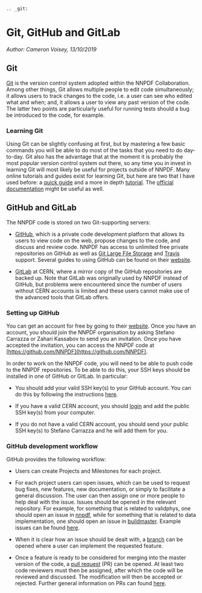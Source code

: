 ```eval_rst
.. _git:
```
# Git, GitHub and GitLab

*Author: Cameron Voisey, 13/10/2019*

## Git

[Git](https://git-scm.com/) is the version control system adopted within the NNPDF Collaboration.
Among other things, Git allows multiple people to edit code simultaneously; it allows users to
track changes to the code, i.e. a user can see who edited what and when; and, it allows a user to
view any past version of the code. The latter two points are particularly useful for running tests
should a bug be introduced to the code, for example.

### Learning Git

Using Git can be slightly confusing at first, but by mastering a few basic commands you will be able
to do most of the tasks that you need to do day-to-day. Git also has the advantage that at the
moment it is probably the most popular version control system out there, so any time you in invest
in learning Git will most likely be useful for projects outside of NNPDF. Many online tutorials and
guides exist for learning Git, but here are two that I have used before: a [quick
guide](http://rogerdudler.github.io/git-guide/) and a more in depth
[tutorial](https://www.codecademy.com/learn/learn-git). The [official
documentation](https://git-scm.com/docs) might be useful as well.

## GitHub and GitLab

The NNPDF code is stored on two Git-supporting servers:

* [GitHub](https://github.com/), which is a private code development platform that allows its users
to view code on the web, propose changes to the code, and discuss and review code. NNPDF has access
to unlimited free private repositories on GitHub as well as
[Git Large File Storage](https://git-lfs.github.com/) and [Travis](https://travis-ci.com/) support.
Several guides to using GitHub can be found on their [website](https://guides.github.com/).

* [GitLab](https://gitlab.cern.ch/NNPDF) at CERN, where a mirror copy of the GitHub repositories are
backed up. Note that GitLab was originally used by NNPDF instead of GitHub, but problems were
encountered since the number of users without CERN accounts is limited and these users cannot
make use of the advanced tools that GitLab offers.

### Setting up GitHub

You can get an account for free by going to their [website](https://github.com/join). Once you have
an account, you should join the NNPDF organisation by asking Stefano Carrazza or Zahari Kassabov to
send you an invitation. Once you have accepted the invitation, you can access the NNPDF code at
[https://github.com/NNPDF](https://github.com/NNPDF).

In order to work on the NNPDF code, you will need to be able to push code to the NNPDF repositories.
To be able to do this, your SSH keys should be installed in one of GitHub or GitLab. In particular:

* You should add your valid SSH key(s) to your GitHub account. You can do this by following the
instructions [here](https://help.github.com/en/articles/adding-a-new-ssh-key-to-your-github-account).

* If you have a valid CERN account, you should
[login](https://login.cern.ch/adfs/ls/?SAMLRequest=fZFdT8IwFIb%2Fyu56NbqOQaDZliwQExI0BtQLb8xZKdDYtbPnzI9%2F74ZRMTHcNu%2FznLfn5AiNbWXV0dFt9EunkaIKUQcy3i28w67RYavDq1H6frMu2JGoRcn5wZCFeqR0cCN15F2PIIdewwcjV2BtDeqZRcteaRwMvl%2Fa%2BoNxPzDs9sgtchatlgV7mkE2niqAWGTzWZyJtI5huhOxqOvJTCsxVknWRxE7vXJI4KhgaSLmcTKPRXonpnKSyMnskUUPfanT3HSUsOi9sQ7lUK9gXXDSAxqUDhqNkpTcVtdr2QclfP%2F%2FHGkvM23w5JW3rMyHtDy1C%2BX%2F28r5eSb%2FOsFN71wtb7016iOqrPVvi6CBdMEodJpFVz40QJdbDC9mF%2B9PUUkBHBrtiPHya%2BTfQ5ef)
and add the public SSH key(s) from your computer.

* If you do not have a valid CERN account, you should send your public SSH key(s) to Stefano
Carrazza and he will add them for you.

### GitHub development workflow

GitHub provides the following workflow:

* Users can create Projects and Milestones for each project.

* For each project users can open issues, which can be used to request bug fixes, new features, new
documentation, or simply to facilitate a general discussion. The user can then assign one or more
people to help deal with the issue. Issues should be opened in the relevant repository. For
example, for something that is related to validphys, one should open an issue in
[nnpdf](https://github.com/NNPDF/nnpdf), while for something that is related to data
implementation, one should open an issue in [buildmaster](https://github.com/NNPDF/buildmaster).
Example issues can be found [here](https://github.com/NNPDF/nnpdf/issues).

* When it is clear how an issue should be dealt with, a
[branch](https://github.com/NNPDF/nnpdf/branches) can be opened where a user can implement the
requested feature.

* Once a feature is ready to be considered for merging into the master version of the code, a [pull
request](https://github.com/NNPDF/nnpdf/pulls) (PR) can be opened. At least two code reviewers
must then be assigned, after which the code will be reviewed and discussed. The modification will
then be accepted or rejected. Further general information on PRs can found
[here](https://help.github.com/en/articles/about-pull-requests).
